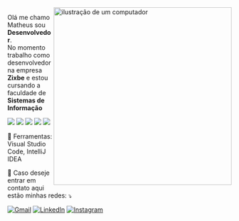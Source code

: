<img src="https://raw.githubusercontent.com/MicaelliMedeiros/micaellimedeiros/master/image/computer-illustration.png" alt="ilustração de um computador" min-width="400px" max-width="400px" width="400px" align="right">

<p align="left"> 
  Olá me chamo Matheus sou <strong>Desenvolvedor</strong>.<br>
  No momento trabalho como desenvolvedor na empresa <strong>Zixbe</strong>
  e estou cursando a faculdade de <strong>Sistemas de Informação</strong>
</p>

<p align="left">
  <img
    src="https://img.shields.io/badge/HTML5-E34F26?style=for-the-badge&logo=html5&logoColor=white">
  <img src="https://img.shields.io/badge/CSS3-1572B6?style=for-the-badge&logo=css3&logoColor=white">
  <img
    src="https://img.shields.io/badge/JavaScript-F7DF1E?style=for-the-badge&logo=javascript&logoColor=black">
  <img src="https://img.shields.io/badge/Java-ED8B00?style=for-the-badge&logo=java&logoColor=white">
  <img src="https://img.shields.io/badge/MySQL-00000F?style=for-the-badge&logo=mysql&logoColor=white">
</p>

<p align="left">
  💼 Ferramentas: Visual Studio Code,
  IntelliJ IDEA
</p>

<p align="left">
  💌 Caso deseje entrar em contato aqui estão minhas redes: ⤵️
</p>

<p align="left">
  <a href="bentomatheus48@gmail.com" title="Gmail">
  <img src="https://img.shields.io/badge/-Gmail-FF0000?style=flat-square&labelColor=FF0000&logo=gmail&logoColor=white&link=bentomatheus48@gmail.com" alt="Gmail"/></a>

  <a href="https://www.linkedin.com/in/matheus-fell/" title="LinkedIn">
  <img src="https://img.shields.io/badge/-Linkedin-0e76a8?style=flat-square&logo=Linkedin&logoColor=white&link=https://www.linkedin.com/in/matheus-fell/" alt="LinkedIn"/></a>

  <a href="https://www.instagram.com/theus1nho/" title="Instagram">
  <img src="https://img.shields.io/badge/-Instagram-DF0174?style=flat-square&labelColor=DF0174&logo=instagram&logoColor=white&link=https://www.instagram.com/theus1nho/" alt="Instagram"/></a>
</p>
